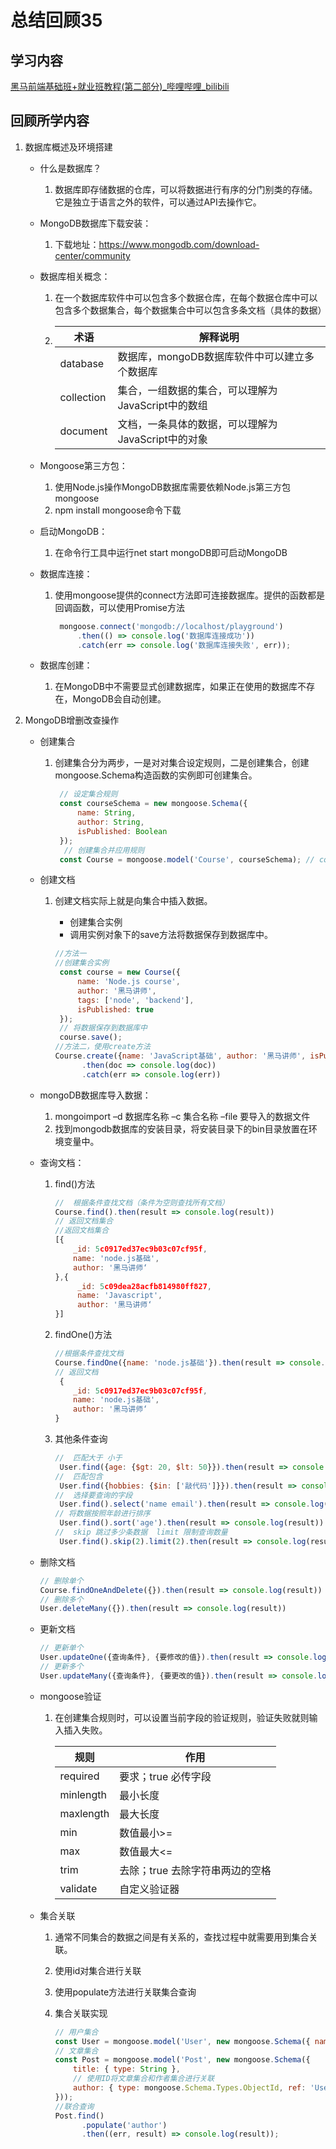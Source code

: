 # 总结回顾35

## 学习内容

[黑马前端基础班+就业班教程(第二部分)\_哔哩哔哩\_bilibili](https://www.bilibili.com/video/BV1gV411q7cz?p=199)

## 回顾所学内容

1. 数据库概述及环境搭建

   * 什么是数据库？

     1. 数据库即存储数据的仓库，可以将数据进行有序的分门别类的存储。它是独立于语言之外的软件，可以通过API去操作它。

   * MongoDB数据库下载安装：

     1. 下载地址：https://www.mongodb.com/download-center/community

   * 数据库相关概念：

     1. 在一个数据库软件中可以包含多个数据仓库，在每个数据仓库中可以包含多个数据集合，每个数据集合中可以包含多条文档（具体的数据）

     2. | **术语**   | **解释说明**                                       |
        | ---------- | -------------------------------------------------- |
        | database   | 数据库，mongoDB数据库软件中可以建立多个数据库      |
        | collection | 集合，一组数据的集合，可以理解为JavaScript中的数组 |
        | document   | 文档，一条具体的数据，可以理解为JavaScript中的对象 |

   * Mongoose第三方包：

     1. 使用Node.js操作MongoDB数据库需要依赖Node.js第三方包mongoose
     2. npm install mongoose命令下载

   * 启动MongoDB：

     1. 在命令行工具中运行net start mongoDB即可启动MongoDB

   * 数据库连接：

     1. 使用mongoose提供的connect方法即可连接数据库。提供的函数都是回调函数，可以使用Promise方法

        ```javascript
         mongoose.connect('mongodb://localhost/playground')
             .then(() => console.log('数据库连接成功'))
             .catch(err => console.log('数据库连接失败', err));
        ```

   * 数据库创建：
     1. 在MongoDB中不需要显式创建数据库，如果正在使用的数据库不存在，MongoDB会自动创建。

2. MongoDB增删改查操作

   * 创建集合

     1. 创建集合分为两步，一是对对集合设定规则，二是创建集合，创建mongoose.Schema构造函数的实例即可创建集合。

        ```javascript
         // 设定集合规则
         const courseSchema = new mongoose.Schema({
             name: String,
             author: String,
             isPublished: Boolean
         });
          // 创建集合并应用规则
         const Course = mongoose.model('Course', courseSchema); // courses
        ```

   * 创建文档

     1. 创建文档实际上就是向集合中插入数据。

        * 创建集合实例
        * 调用实例对象下的save方法将数据保存到数据库中。

        ```javascript
        //方法一
        //创建集合实例
         const course = new Course({
             name: 'Node.js course',
             author: '黑马讲师',
             tags: ['node', 'backend'],
             isPublished: true
         });
         // 将数据保存到数据库中
         course.save();
        //方法二，使用create方法
        Course.create({name: 'JavaScript基础', author: '黑马讲师', isPublish: true})
              .then(doc => console.log(doc))
              .catch(err => console.log(err))
        ```

   * mongoDB数据库导入数据：

     1. mongoimport –d 数据库名称 –c 集合名称 –file 要导入的数据文件
     2. 找到mongodb数据库的安装目录，将安装目录下的bin目录放置在环境变量中。

   * 查询文档：

     1. find()方法

        ```javascript
        //  根据条件查找文档（条件为空则查找所有文档）
        Course.find().then(result => console.log(result))
        // 返回文档集合
        //返回文档集合
        [{
            _id: 5c0917ed37ec9b03c07cf95f,
            name: 'node.js基础',
            author: '黑马讲师‘
        },{
             _id: 5c09dea28acfb814980ff827,
             name: 'Javascript',
             author: '黑马讲师‘
        }]
        
        ```

     2. findOne()方法

        ```javascript
        //根据条件查找文档
        Course.findOne({name: 'node.js基础'}).then(result => console.log(result))
        // 返回文档
         {
            _id: 5c0917ed37ec9b03c07cf95f,
            name: 'node.js基础',
            author: '黑马讲师‘
        }
        ```

     3. 其他条件查询

        ```javascript
        //  匹配大于 小于
         User.find({age: {$gt: 20, $lt: 50}}).then(result => console.log(result))
        //  匹配包含
         User.find({hobbies: {$in: ['敲代码']}}).then(result => console.log(result))
        //  选择要查询的字段  
         User.find().select('name email').then(result => console.log(result))
        // 将数据按照年龄进行排序
         User.find().sort('age').then(result => console.log(result))
        //  skip 跳过多少条数据  limit 限制查询数量
         User.find().skip(2).limit(2).then(result => console.log(result))
        ```

   * 删除文档

     ```javascript
     // 删除单个
     Course.findOneAndDelete({}).then(result => console.log(result))
     // 删除多个
     User.deleteMany({}).then(result => console.log(result))
     ```

   * 更新文档

     ```javascript
     // 更新单个
     User.updateOne({查询条件}, {要修改的值}).then(result => console.log(result))
     // 更新多个
     User.updateMany({查询条件}, {要更改的值}).then(result => console.log(result))
     ```

   * mongoose验证

     1. 在创建集合规则时，可以设置当前字段的验证规则，验证失败就则输入插入失败。

        | 规则      | 作用                            |
        | --------- | ------------------------------- |
        | required  | 要求；true 必传字段             |
        | minlength | 最小长度                        |
        | maxlength | 最大长度                        |
        | min       | 数值最小>=                      |
        | max       | 数值最大<=                      |
        | trim      | 去除；true 去除字符串两边的空格 |
        | validate  | 自定义验证器                    |

   * 集合关联

     1. 通常不同集合的数据之间是有关系的，查找过程中就需要用到集合关联。

     2. 使用id对集合进行关联

     3. 使用populate方法进行关联集合查询

     4. 集合关联实现

        ```javascript
        // 用户集合
        const User = mongoose.model('User', new mongoose.Schema({ name: { type: String } })); 
        // 文章集合
        const Post = mongoose.model('Post', new mongoose.Schema({
            title: { type: String },
            // 使用ID将文章集合和作者集合进行关联
            author: { type: mongoose.Schema.Types.ObjectId, ref: 'User' }
        }));
        //联合查询
        Post.find()
              .populate('author')
              .then((err, result) => console.log(result));
        ```

        



